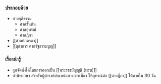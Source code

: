 ### ประกอบด้วย
- ศาลยุติธรรม
	- ศาลชั้นต้น
	- ศาลอุทรณ์
	- ศาลฎีกา
- [[ศาลปกครอง]]
- [[ตุลาการ ศาลรัฐธรรมนูญ]]

### เรื่องน่ารู้
- ถูกจัดตั้งได้โดยการออกเป็น [[พระราชบัญญติ (พรบ)]]
- คำพิพากษา สำหรับผู้ดำรงค์ตำแหน่งทางการเมือง ให้อุทรณ์ต่อ [[ศาลฎีกา]] ได้ภายใน 30 วัน